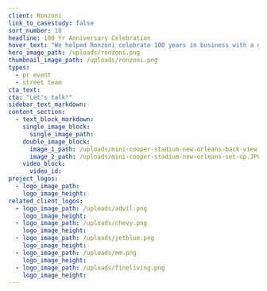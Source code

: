 ```yaml
---
client: Ronzoni
link_to_casestudy: false
sort_number: 18
headline: 100 Yr Anniversary Celebration
hover_text: "We helped Ronzoni celebrate 100 years in business with a giant pasta sand castle and sampling at South Beach's Food & Wine Festival"
hero_image_path: /uploads/ronzoni.png
thumbnail_image_path: /uploads/ronzoni.png
types:
  - pr event
  - street team
cta_text:
cta: "Let's talk!"
sidebar_text_markdown:
content_section:
  - text_block_markdown:
    single_image_block:
      single_image_path:
    double_image_block:
      image_1_path: /uploads/mini-cooper-stadium-new-orleans-back-view.JPG
      image_2_path: /uploads/mini-cooper-stadium-new-orleans-set-up.JPG
    video_block:
      video_id:
project_logos:
  - logo_image_path:
    logo_image_height:
related_client_logos:
  - logo_image_path: /uploads/advil.png
    logo_image_height:
  - logo_image_path: /uploads/chevy.png
    logo_image_height:
  - logo_image_path: /uploads/jetblue.png
    logo_image_height:
  - logo_image_path: /uploads/mm.png
    logo_image_height:
  - logo_image_path: /uploads/fineliving.png
    logo_image_height:
---
```

